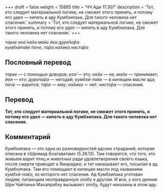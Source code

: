 +++
draft = false
weight = 15885
title = 'ЧЧ Ади 17.307'
description = 'Тот, кто следует материальной логике, не сможет этого принять, и потому его удел — кипеть в аду Кумбхипака. Для такого человека нет спасения.'
summary = 'Тот, кто следует материальной логике, не сможет этого принять, и потому его удел — кипеть в аду Кумбхипака. Для такого человека нет спасения.'
+++

_тарке иха̄ на̄хи ма̄не йеи дура̄ча̄ра  
кумбхӣпа̄ке паче, та̄ра на̄хика ниста̄ра_

## Пословный перевод

_тарке_ — с помощью доводов; _иха̄_ — это; _на̄хи_ — не; _ма̄не_ — принимает; _йеи_ — кто; _дура̄ча̄ра_ — негодяй; _кумбхӣ_\-_па̄ке_ — в кипящем масле ада; _паче_ — варится; _та̄ра_ — ему; _на̄хика_ — нет; _ниста̄ра_ — спасения.

## Перевод

**Тот, кто следует материальной логике, не сможет этого принять, и потому его удел — кипеть в аду Кумбхипака. Для такого человека нет спасения.**

## Комментарий

Кумбхипака — это одна из разновидностей адских страданий, которая описана в «Шримад-Бхагаватам» (5.26.13). Там говорится, что того, кто живьем варит птиц и животных ради удовлетворения своего языка, после смерти приводят к Ямарадже, и тот наказывает его, посылая в ад Кумбхипака. Там его помещают в кипящее масло под названием _кумбхӣ-па̄ка,_ из которого нет спасения. Ад Кумбхипака уготован людям, питающим неоправданную злобу к другим. И все, у кого деяния Шри Чайтаньи Махапрабху вызывают злобу, будут наказаны в этом аду.
